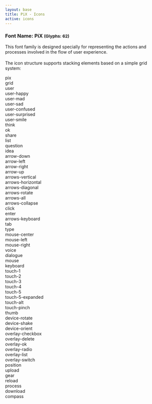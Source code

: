 ```yaml
---
layout: base
title: PiX - Icons
active: icons
---
```




<h3><span>Font Name:</span> PiX <small>(Glyphs:&nbsp;62)</small></h3>

<p>This font family is designed specially for representing the actions and processes involved in the flow of user experience.</p>


<h4 class='color'><i class='pix pix-pix pix-jumbo'></i></h4>
<p>The icon structure supports stacking elements based on a simple grid system:</p>


<div class="row">
    <div class="col-sm-1">
        <div class="inner">
            <div class='group tcenter'>
                <i class="pix pix-3x pix-pix"></i>
                pix              
            </div>
        </div>
    </div>
    <div class="col-sm-1">
        <div class="inner">
            <div class='group tcenter'>
                <i class="pix pix-3x pix-grid"></i>
                grid
            </div>
        </div>
    </div>
</div>

<div class="row">
    <div class="col-sm-1">
        <div class="inner">
            <div class='group tcenter'>
                <i class="pix pix-3x pix-user"></i>
                user
            </div>
        </div>
    </div>
    <div class="col-sm-1">
        <div class="inner">
            <div class='group tcenter'>
                <i class="pix pix-3x pix-user-happy"></i>
                user-happy
            </div>
        </div>
    </div>
    <div class="col-sm-1">
        <div class="inner">
            <div class='group tcenter'>
                <i class="pix pix-3x pix-user-mad"></i>
                user-mad
            </div>
        </div>
    </div>
    <div class="col-sm-1">
        <div class="inner">
            <div class='group tcenter'>
                <i class="pix pix-3x pix-user-sad"></i>
                user-sad
            </div>
        </div>
    </div>
    <div class="col-sm-1">
        <div class="inner">
            <div class='group tcenter'>
                <i class="pix pix-3x pix-user-confused"></i>
                user-confused
            </div>
        </div>
    </div>
    <div class="col-sm-1">
        <div class="inner">
            <div class='group tcenter'>
                <i class="pix pix-3x pix-user-surprised"></i>
                user-surprised
            </div>
        </div>
    </div>
    <div class="col-sm-1">
        <div class="inner">
            <div class='group tcenter'>
                <i class="pix pix-3x pix-user-smile"></i>
                user-smile
            </div>
        </div>
    </div>
</div>
<div class="row">
    <div class="col-sm-1">
        <div class="inner">
            <div class='group tcenter'>
                <i class="pix pix-3x pix-think"></i>
                think
            </div>
        </div>
    </div>
    <div class="col-sm-1">
        <div class="inner">
            <div class='group tcenter'>
                <i class="pix pix-3x pix-ok"></i>
                ok
            </div>
        </div>
    </div>
    <div class="col-sm-1">
        <div class="inner">
            <div class='group tcenter'>
                <i class="pix pix-3x pix-share"></i>
                share
            </div>
        </div>
    </div>
    <div class="col-sm-1">
        <div class="inner">
            <div class='group tcenter'>
                <i class="pix pix-3x pix-list"></i>
                list
            </div>
        </div>
    </div>
    <div class="col-sm-1">
        <div class="inner">
            <div class='group tcenter'>
                <i class="pix pix-3x pix-question"></i>
                question
            </div>
        </div>
    </div>
    <div class="col-sm-1">
        <div class="inner">
            <div class='group tcenter'>
                <i class="pix pix-3x pix-idea"></i>
                idea
            </div>
        </div>
    </div>
</div>
<div class="row">
    <div class="col-sm-1">
        <div class="inner">
            <div class='group tcenter'>
                <i class="pix pix-3x pix-arrow-down"></i>
                arrow-down
            </div>
        </div>
    </div>
    <div class="col-sm-1">
        <div class="inner">
            <div class='group tcenter'>
                <i class="pix pix-3x pix-arrow-left"></i>
                arrow-left
            </div>
        </div>
    </div>
    <div class="col-sm-1">
        <div class="inner">
            <div class='group tcenter'>
                <i class="pix pix-3x pix-arrow-right"></i>
                arrow-right
            </div>
        </div>
    </div>
    <div class="col-sm-1">
        <div class="inner">
            <div class='group tcenter'>
                <i class="pix pix-3x pix-arrow-up"></i>
                arrow-up
            </div>
        </div>
    </div>
    <div class="col-sm-1">
        <div class="inner">
            <div class='group tcenter'>
                <i class="pix pix-3x pix-arrows-vertical"></i>
                arrows-vertical
            </div>
        </div>
    </div>
    <div class="col-sm-1">
        <div class="inner">
            <div class='group tcenter'>
                <i class="pix pix-3x pix-arrows-horizontal"></i>
                arrows-horizontal
            </div>
        </div>
    </div>
    <div class="col-sm-1">
        <div class="inner">
            <div class='group tcenter'>
                <i class="pix pix-3x pix-arrows-diagonal"></i>
                arrows-diagonal
            </div>
        </div>
    </div>
    <div class="col-sm-1">
        <div class="inner">
            <div class='group tcenter'>
                <i class="pix pix-3x pix-arrow-rotate"></i>
                arrows-rotate
            </div>
        </div>
    </div>
    <div class="col-sm-1">
        <div class="inner">
            <div class='group tcenter'>
                <i class="pix pix-3x pix-arrows-all"></i>
                arrows-all
            </div>
        </div>
    </div>
    <div class="col-sm-1">
        <div class="inner">
            <div class='group tcenter'>
                <i class="pix pix-3x pix-arrows-collapse"></i>
                arrows-collapse
            </div>
        </div>
    </div>
    <div class="col-sm-1">
        <div class="inner">
            <div class='group tcenter'>
                <i class="pix pix-3x pix-click"></i>
                click
            </div>
        </div>
    </div>
</div>
<div class="row">
    <div class="col-sm-1">
        <div class="inner">
            <div class='group tcenter'>
                <i class="pix pix-3x pix-enter"></i>
                enter
            </div>
        </div>
    </div>
    <div class="col-sm-1">
        <div class="inner">
            <div class='group tcenter'>
                <i class="pix pix-3x pix-arrows-keyboard"></i>
                arrows-keyboard
            </div>
        </div>
    </div>
    <div class="col-sm-1">
        <div class="inner">
            <div class='group tcenter'>
                <i class="pix pix-3x pix-tab"></i>
                tab
            </div>
        </div>
    </div>
    <div class="col-sm-1">
        <div class="inner">
            <div class='group tcenter'>
                <i class="pix pix-3x pix-type"></i>
                type
            </div>
        </div>
    </div>
</div>
<div class="row">
    <div class="col-sm-1">
        <div class="inner">
            <div class='group tcenter'>
                <i class="pix pix-3x pix-mouse-center"></i>
                mouse-center
            </div>
        </div>
    </div>
    <div class="col-sm-1">
        <div class="inner">
            <div class='group tcenter'>
                <i class="pix pix-3x pix-mouse-left"></i>
                mouse-left
            </div>
        </div>
    </div>
    <div class="col-sm-1">
        <div class="inner">
            <div class='group tcenter'>
                <i class="pix pix-3x pix-mouse-right"></i>
                mouse-right
            </div>
        </div>
    </div>
</div>
<div class="row">
    <div class="col-sm-1">
        <div class="inner">
            <div class='group tcenter'>
                <i class="pix pix-3x pix-voice"></i>
                voice
            </div>
        </div>
    </div>
    <div class="col-sm-1">
        <div class="inner">
            <div class='group tcenter'>
                <i class="pix pix-3x pix-dialogue"></i>
                dialogue
            </div>
        </div>
    </div>
</div>
<div class="row">
    <div class="col-sm-1">
        <div class="inner">
            <div class='group tcenter'>
                <i class="pix pix-3x pix-mouse"></i>
                mouse
            </div>
        </div>
    </div>
    <div class="col-sm-1">
        <div class="inner">
            <div class='group tcenter'>
                <i class="pix pix-3x pix-keyboard"></i>
                keyboard
            </div>
        </div>
    </div>
    <div class="col-sm-1">
        <div class="inner">
            <div class='group tcenter'>
                <i class="pix pix-3x pix-touch-1"></i>
                touch-1
            </div>
        </div>
    </div>
    <div class="col-sm-1">
        <div class="inner">
            <div class='group tcenter'>
                <i class="pix pix-3x pix-touch-2"></i>
                touch-2
            </div>
        </div>
    </div>
    <div class="col-sm-1">
        <div class="inner">
            <div class='group tcenter'>
                <i class="pix pix-3x pix-touch-3"></i>
                touch-3
            </div>
        </div>
    </div>
    <div class="col-sm-1">
        <div class="inner">
            <div class='group tcenter'>
                <i class="pix pix-3x pix-touch-4"></i>
                touch-4
            </div>
        </div>
    </div>
    <div class="col-sm-1">
        <div class="inner">
            <div class='group tcenter'>
                <i class="pix pix-3x pix-touch-5"></i>
                touch-5
            </div>
        </div>
    </div>
    <div class="col-sm-1">
        <div class="inner">
            <div class='group tcenter'>
                <i class="pix pix-3x pix-touch-5-expanded"></i>
                touch-5-expanded
            </div>
        </div>
    </div>
    <div class="col-sm-1">
        <div class="inner">
            <div class='group tcenter'>
                <i class="pix pix-3x pix-touch-alt"></i>
                touch-alt
            </div>
        </div>
    </div>
    <div class="col-sm-1">
        <div class="inner">
            <div class='group tcenter'>
                <i class="pix pix-3x pix-touch-pinch"></i>
                touch-pinch
            </div>
        </div>
    </div>
    <div class="col-sm-1">
        <div class="inner">
            <div class='group tcenter'>
                <i class="pix pix-3x pix-thumb"></i>
                thumb
            </div>
        </div>
    </div>
</div>
<div class="row">
    <div class="col-sm-1">
        <div class="inner">
            <div class='group tcenter'>
                <i class="pix pix-3x pix-device-rotate"></i>
                device-rotate
            </div>
        </div>
    </div>
    <div class="col-sm-1">
        <div class="inner">
            <div class='group tcenter'>
                <i class="pix pix-3x pix-device-shake"></i>
                device-shake
            </div>
        </div>
    </div>
    <div class="col-sm-1">
        <div class="inner">
            <div class='group tcenter'>
                <i class="pix pix-3x pix-device-orient"></i>
                device-orient
            </div>
        </div>
    </div>
</div>
<div class="row">
    <div class="col-sm-1">
        <div class="inner">
            <div class='group tcenter'>
                <i class="pix pix-3x pix-overlay-checkbox"></i>
                overlay-checkbox
            </div>
        </div>
    </div>
    <div class="col-sm-1">
        <div class="inner">
            <div class='group tcenter'>
                <i class="pix pix-3x pix-overlay-delete"></i>
                overlay-delete
            </div>
        </div>
    </div>
    <div class="col-sm-1">
        <div class="inner">
            <div class='group tcenter'>
                <i class="pix pix-3x pix-overlay-ok"></i>
                overlay-ok
            </div>
        </div>
    </div>
    <div class="col-sm-1">
        <div class="inner">
            <div class='group tcenter'>
                <i class="pix pix-3x pix-overlay-radio"></i>
                overlay-radio
            </div>
        </div>
    </div>
    <div class="col-sm-1">
        <div class="inner">
            <div class='group tcenter'>
                <i class="pix pix-3x pix-overlay-list"></i>
                overlay-list
            </div>
        </div>
    </div>
    <div class="col-sm-1">
        <div class="inner">
            <div class='group tcenter'>
                <i class="pix pix-3x pix-overlay-switch"></i>
                overlay-switch
            </div>
        </div>
    </div>
</div>
<div class="row">
    <div class="col-sm-1">
        <div class="inner">
            <div class='group tcenter'>
                <i class="pix pix-3x pix-position"></i>
                position
            </div>
        </div>
    </div>
    <div class="col-sm-1">
        <div class="inner">
            <div class='group tcenter'>
                <i class="pix pix-3x pix-upload"></i>
                upload
            </div>
        </div>
    </div>
    <div class="col-sm-1">
        <div class="inner">
            <div class='group tcenter'>
                <i class="pix pix-3x pix-gear"></i>
                gear
            </div>
        </div>
    </div>
    <div class="col-sm-1">
        <div class="inner">
            <div class='group tcenter'>
                <i class="pix pix-3x pix-reload"></i>
                reload
            </div>
        </div>
    </div>
    <div class="col-sm-1">
        <div class="inner">
            <div class='group tcenter'>
                <i class="pix pix-3x pix-process"></i>
                process
            </div>
        </div>
    </div>
    <div class="col-sm-1">
        <div class="inner">
            <div class='group tcenter'>
                <i class="pix pix-3x pix-download"></i>
                download
            </div>
        </div>
    </div>
    <div class="col-sm-1">
        <div class="inner">
            <div class='group tcenter'>
                <i class="pix pix-3x pix-compass"></i>
                compass
            </div>
        </div>
    </div>
</div>